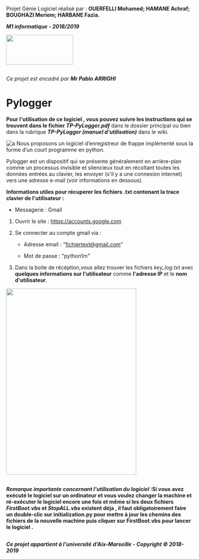  Projet Génie Logiciel réalisé par :  **OUERFELLI Mohamed; HAMANE Achraf; BOUGHAZI Meriem; HARBANE Fazia.**

_**M1 informatique - 2018/2019**_ 

<img src="https://user-images.githubusercontent.com/45729715/49704169-f03c6900-fc0f-11e8-84b2-559d4b909746.png" width="180" height="80" />

##
_Ce projet est encadré par **Mr Pablo ARRIGHI**_
##
 
# Pylogger 

 **Pour l'utilisation de ce logiciel , vous pouvez suivre les instructions qui se trouvent dans le fichier  _**TP-PyLogger.pdf**_** dans le dossier principal  ou bien dans la rubrique _**TP-PyLogger (manuel d'utilisation)**_ dans le wiki.


![a](https://user-images.githubusercontent.com/45729715/49702150-8a42e800-fbf5-11e8-9c71-318664333180.jpg)
Nous proposons  un logiciel d’enregistreur de frappe implémenté sous la forme d’un court programme en python.

Pylogger est un dispositif qui se présente généralement en arrière-plan comme un processus invisible et silencieux tout en récoltant toutes les données entrées au clavier, les envoyer (s'il y a une connexion internet) vers une adresse e-mail (voir informations en dessous).


**Informations utiles pour récuperer les fichiers .txt contenant la trace clavier de l'utilisateur :**

- Messagerie : Gmail  

1. Ouvrir le site : https://accounts.google.com

2. Se connecter au compte gmail via : 

    * Adresse email : "fichiertext@gmail.com"
  
    * Mot de passe :  "python1m"
  
3. Dans la boite de récéption,vous allez trouver les fichiers _key_log.txt_ avec **quelques informations sur l'utilisateur** comme **l'adresse IP** et le **nom d'utilisateur**.


<img src="https://user-images.githubusercontent.com/45729715/49928424-60711600-fec0-11e8-9526-fd94151ccc04.jpg" width="350" height="500" />


  
##

**_Remarque  importante concernant l'utilisation du logiciel_ :Si vous avez exécuté le logiciel sur un ordinateur et vous voulez changer la machine et ré-exécuter le logiciel encore une fois et même si les deux fichiers _FirstBoot.vbs_ et _StopALL.vbs_ existent déja , il faut obligatoirement faire un double-clic sur initialization.py pour mettre à jour les chemins des fichiers de la nouvelle machine puis cliquer sur FirstBoot.vbs pour lancer le logiciel .**

##
 
 
 
 
 
 _**Ce projet appartient à l'université d'Aix-Marseille - Copyright © 2018-2019**_
